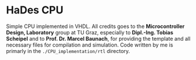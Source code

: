 # HaDes CPU
Simple CPU implemented in VHDL. All credits goes to the **Microcontroller Design, Laboratory** group at TU Graz, especially to **Dipl.-Ing. Tobias Scheipel** and to **Prof. Dr. Marcel Baunach**, for providing the template and all necessary files for compilation and simulation. Code written by me is primarly in the `./CPU_implementation/rtl` directory. 
